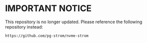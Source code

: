 IMPORTANT NOTICE
================
This repository is no longer updated.
Please reference the following repository instead:
```
https://github.com/pg-strom/nvme-strom
```
